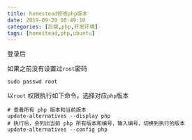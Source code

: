 ```yaml
---
title: homestead修改php版本
date: 2019-09-20 08:49:10
categories: [后端,php,开发环境]
tags: [homestead,php,ubuntu] 
---
```



登录后

如果之前没有设置过`root`密码

    sudo passwd root
    
以`root` 权限执行如下命令，选择对应`php`版本

    # 查看所有 php 版本和当前版本
    update-alternatives --display php 
    # 执行后，会列出当前 php 所有版本和编号，输入编号，切换到执行的版本
    update-alternatives --config php 